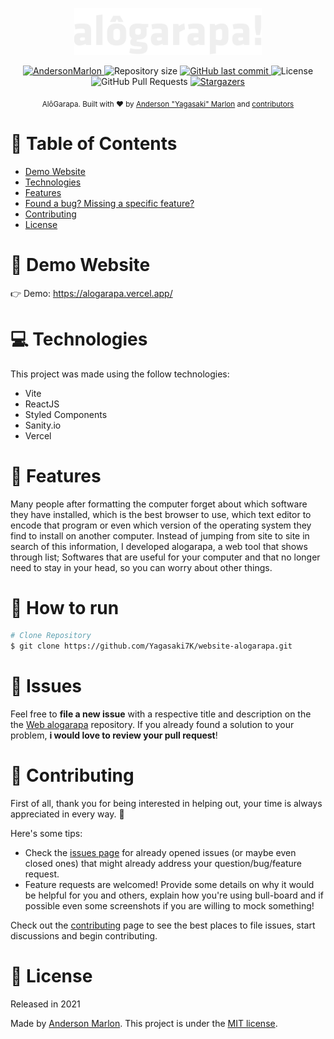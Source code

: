 <p align="center">
   <img src="https://github.com/Yagasaki7K/website-alogarapa/blob/main/src/images/logo.png" width="300"/>
</p>

<p align="center">
   <a href="https://www.linkedin.com/in/andersonmarlon/">
      <img alt="AndersonMarlon" src="https://img.shields.io/badge/-AndersonMarlon-5965e0?style=flat&logo=Linkedin&logoColor=white" />
   </a>
  <img alt="Repository size" src="https://img.shields.io/github/repo-size/Yagasaki7K/website-alogarapa?color=00BFA6">

  <a href="https://github.com/Yagasaki7K/website-alogarapa/commits/master">
    <img alt="GitHub last commit" src="https://img.shields.io/github/last-commit/Yagasaki7K/website-alogarapa?color=00BFA6">
  </a>
  <img alt="License" src="https://img.shields.io/badge/license-MIT-5965e0">
  <img alt="GitHub Pull Requests" src="https://img.shields.io/github/issues-pr/Yagasaki7K/website-alogarapa?color=00BFA6" />
  <a href="https://github.com/Yagasaki7K/website-alogarapa/stargazers">
    <img alt="Stargazers" src="https://img.shields.io/github/stars/Yagasaki7K/website-alogarapa?color=00BFA6&logo=github">
  </a>
</p>

<div align="center">
  <sub>AlôGarapa. Built with ❤︎ by
    <a href="https://github.com/Yagasaki7K">Anderson "Yagasaki" Marlon</a> and
    <a href="https://github.com/Yagasaki7K/website-alogarapa/graphs/contributors">
      contributors
    </a>
  </sub>
</div>

# 📌 Table of Contents

* [Demo Website](#eyes-demo-website)
* [Technologies](#computer-technologies)
* [Features](#rocket-features)
* [Found a bug? Missing a specific feature?](#bug-issues)
* [Contributing](#tada-contributing)
* [License](#closed_book-license)

# 👀 Demo Website

👉  Demo: <https://alogarapa.vercel.app/>

# 💻 Technologies

This project was made using the follow technologies:

* Vite
* ReactJS
* Styled Components
* Sanity.io
* Vercel

# 🚀 Features

Many people after formatting the computer forget about which software they have installed, which is the best browser to use, which text editor to encode that program or even which version of the operating system they find to install on another computer. Instead of jumping from site to site in search of this information, I developed alogarapa, a web tool that shows through list; Softwares that are useful for your computer and that no longer need to stay in your head, so you can worry about other things.

# 🚧 How to run

```bash
# Clone Repository
$ git clone https://github.com/Yagasaki7K/website-alogarapa.git
```

# 🐛 Issues

Feel free to **file a new issue** with a respective title and description on the the [Web alogarapa](https://github.com/Yagasaki7K/website-alogarapa/issues) repository. If you already found a solution to your problem, **i would love to review your pull request**!

# 🎉 Contributing

First of all, thank you for being interested in helping out, your time is always appreciated in every way. :100:

Here's some tips:

* Check the [issues page](https://github.com/Yagasaki7K/website-alogarapa/issues) for already opened issues (or maybe even closed ones) that might already address your question/bug/feature request.
* Feature requests are welcomed! Provide some details on why it would be helpful for you and others, explain how you're using bull-board and if possible even some screenshots if you are willing to mock something!

Check out the [contributing](./CONTRIBUTING.md) page to see the best places to file issues, start discussions and begin contributing.

# 📕 License

Released in 2021

Made by [Anderson Marlon](https://github.com/Yagasaki7K).
This project is under the [MIT license](./LICENSE).

